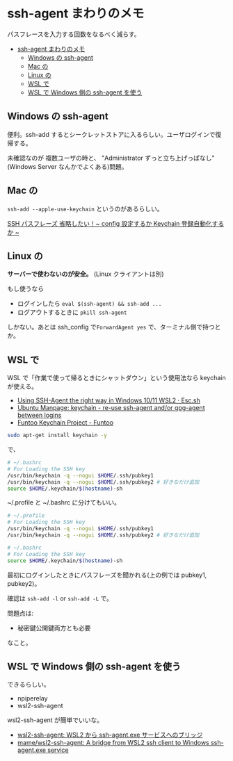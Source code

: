 # ssh-agent まわりのメモ

パスフレースを入力する回数をなるべく減らす。

- [ssh-agent まわりのメモ](#ssh-agent-まわりのメモ)
  - [Windows の ssh-agent](#windows-の-ssh-agent)
  - [Mac の](#mac-の)
  - [Linux の](#linux-の)
  - [WSL で](#wsl-で)
  - [WSL で Windows 側の ssh-agent を使う](#wsl-で-windows-側の-ssh-agent-を使う)

## Windows の ssh-agent

便利。ssh-add するとシークレットストアに入るらしい。ユーザログインで復帰する。

未確認なのが
複数ユーザの時と、
"Administrator ずっと立ち上げっぱなし"(Windows Server なんかでよくある)問題。

## Mac の

`ssh-add --apple-use-keychain` というのがあるらしい。

[SSH パスフレーズ 省略したい！\~ config 設定するか Keychain 登録自動化するか \~](https://zenn.dev/luvmini511/articles/65786667221313)

## Linux の

**サーバーで使わないのが安全。** (Linux クライアントは別)

もし使うなら

- ログインしたら `eval $(ssh-agent) && ssh-add ...`
- ログアウトするときに `pkill ssh-agent`

しかない。あとは ssh_config で`ForwardAgent yes` で、ターミナル側で持つとか。

## WSL で

WSL で「作業で使って帰るときにシャットダウン」という使用法なら keychain が使える。

- [Using SSH-Agent the right way in Windows 10/11 WSL2 · Esc.sh](https://esc.sh/blog/ssh-agent-windows10-wsl2/)
- [Ubuntu Manpage: keychain - re-use ssh-agent and/or gpg-agent between logins](https://manpages.ubuntu.com/manpages/noble/en/man1/keychain.1.html)
- [Funtoo Keychain Project - Funtoo](https://www.funtoo.org/Funtoo:Keychain)

```sh
sudo apt-get install keychain -y
```

で、

```bash
# ~/.bashrc
# For Loading the SSH key
/usr/bin/keychain -q --nogui $HOME/.ssh/pubkey1
/usr/bin/keychain -q --nogui $HOME/.ssh/pubkey2 # 好きなだけ追加
source $HOME/.keychain/$(hostname)-sh
```

~/.profile と ~/.bashrc に分けてもいい。

```bash
# ~/.profile
# For Loading the SSH key
/usr/bin/keychain -q --nogui $HOME/.ssh/pubkey1
/usr/bin/keychain -q --nogui $HOME/.ssh/pubkey2 # 好きなだけ追加

# ~/.bashrc
# For Loading the SSH key
source $HOME/.keychain/$(hostname)-sh
```

最初にログインしたときにパスフレーズを聞かれる(上の例では pubkey1, pubkey2)。

確認は `ssh-add -l` or `ssh-add -L` で。

問題点は:

- 秘密鍵公開鍵両方とも必要

なこと。

## WSL で Windows 側の ssh-agent を使う

できるらしい。

- npiperelay
- wsl2-ssh-agent

wsl2-ssh-agent が簡単でいいな。

- [wsl2-ssh-agent: WSL2 から ssh-agent.exe サービスへのブリッジ](https://zenn.dev/mametter/articles/49a2b505ec0275)
- [mame/wsl2-ssh-agent: A bridge from WSL2 ssh client to Windows ssh-agent.exe service](https://github.com/mame/wsl2-ssh-agent)
